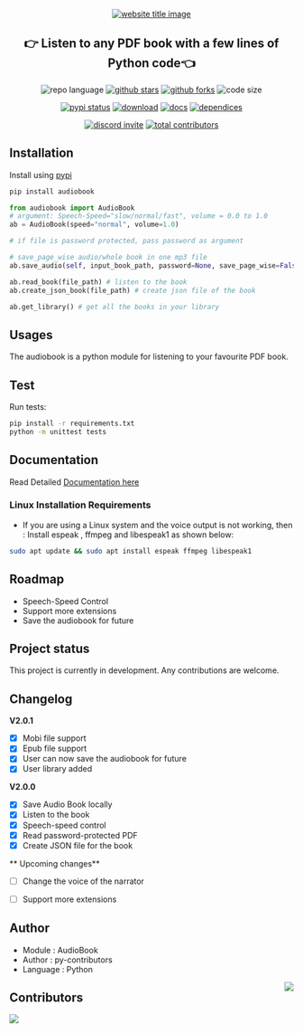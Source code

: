 <p align="center">
  <a href="https://py-contributors.github.io/audiobook/"><img src="https://capsule-render.vercel.app/api?type=rect&color=009ACD&height=100&section=header&text=audioBook&fontSize=80%&fontColor=ffffff" alt="website title image"></a>
  <h2 align="center">👉 Listen to any PDF book with a few lines of Python code👈</h2>
</p>

<p align="center">
<img src="https://img.shields.io/badge/Python-3.8.5-lightgrey?style=for-the-badge" alt="repo language">
<a href="https://github.com/py-contributors/audiobook/stargazers"><img src="https://img.shields.io/github/stars/py-contributors/audiobook?style=for-the-badge" alt="github stars"></a>
<a href="https://github.com/py-contributors/audiobook/network/members"><img src="https://img.shields.io/github/forks/py-contributors/audiobook?style=for-the-badge" alt="github forks"></a>
<img src="https://img.shields.io/github/languages/code-size/py-contributors/audiobook?style=for-the-badge" alt="code size">
  </p>
  <p align="center">
<a href="https://pypi.org/project/audiobook/"><img src="https://img.shields.io/pypi/status/audiobook.svg?style=for-the-badge" alt="pypi status"></a>
<a href="https://pypi.org/project/audiobook/"><img src="https://img.shields.io/pypi/dm/audiobook?style=for-the-badge" alt="download"></a>
<a href="https://pypi.org/project/audiobook/"><img src="https://img.shields.io/readthedocs/audiobook?style=for-the-badge" alt="docs"></a>
<a href="https://pypi.org/project/audiobook/"><img src="https://img.shields.io/librariesio/release/pypi/audiobook?style=for-the-badge" alt="dependices"></a>
</p>
<p align="center">
<a href="https://discord.gg/JfbK3bS"><img src="https://img.shields.io/discord/758030555005714512.svg?label=Discord&logo=Discord&colorB=7289da&style=for-the-badge" alt="discord invite"></a>
<a href="https://api.github.com/repos/py-contributors/audiobook/contributors"><img src="https://img.shields.io/github/contributors/py-contributors/audiobook?style=for-the-badge" alt="total contributors"></a>
</p>

## Installation

Install using [pypi](https://pypi.org/project/audiobook/)

```sh
pip install audiobook
```

```python
from audiobook import AudioBook
# argument: Speech-Speed="slow/normal/fast", volume = 0.0 to 1.0
ab = AudioBook(speed="normal", volume=1.0) 

# if file is password protected, pass password as argument

# save_page_wise audio/whole book in one mp3 file
ab.save_audio(self, input_book_path, password=None, save_page_wise=False): 

ab.read_book(file_path) # listen to the book
ab.create_json_book(file_path) # create json file of the book

ab.get_library() # get all the books in your library
```

## Usages

The audiobook is a python module for listening to your favourite PDF book.

## Test

Run tests:

```sh
pip install -r requirements.txt
python -m unittest tests
```

## Documentation

Read Detailed [Documentation here](https://audiobook.readthedocs.io/)

### Linux Installation Requirements

- If you are using a Linux system and the voice output is not working, then :
    Install espeak , ffmpeg and libespeak1 as shown below:

```sh
sudo apt update && sudo apt install espeak ffmpeg libespeak1
```

## Roadmap

- Speech-Speed Control
- Support more extensions
- Save the audiobook for future

## Project status

This project is currently in development. Any contributions are welcome.

## Changelog

**V2.0.1**

- [x] Mobi file support
- [x] Epub file support
- [x] User can now save the audiobook for future
- [x] User library added    

**V2.0.0**

- [x] Save Audio Book locally
- [x] Listen to the book
- [x] Speech-speed control
- [x] Read password-protected PDF
- [x] Create JSON file for the book  

** Upcoming changes**

- [ ] Change the voice of the narrator
- [ ] Support more extensions


## Author

- Module : AudioBook
- Author  : py-contributors
- Language : Python

<img align="right" src="https://img.shields.io/badge/Made%20with-Python-1f425f.svg?style=for-the-badge">

## Contributors

<a href="https://github.com/Py-Contributors/audiobook/graphs/contributors">
  <img src="https://contrib.rocks/image?repo=Py-Contributors/audiobook"/>
</a>

